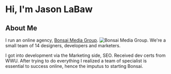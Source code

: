 # Hi, I'm Jason LaBaw
## About Me
I run an online agency, [Bonsai Media Group](http://www.bonsaimediagroup.com). ![Bonsai Media Group](https://lh4.googleusercontent.com/-I-brZgJw7zY/AAAAAAAAAAI/AAAAAAAAAAA/WByS5o6E9mw/photo.jpg). We're a small team of 14 designers, developers and marketers. 

I got into development via the Marketing side, SEO. Received dev certs from WWU. After trying to do everything I realized a team of specialist is essential to success online, hence the imputus to starting Bonsai. 
